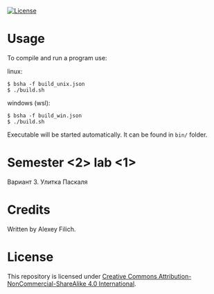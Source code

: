 [![License](https://img.shields.io/badge/license-CC%20BY--NC--SA%204.0-blue.svg)](https://bit.ly/cc-by-nc-sa-40)

# Usage

To compile and run a program use:

linux:
```
$ bsha -f build_unix.json
$ ./build.sh
```

windows (wsl):
```
$ bsha -f build_win.json
$ ./build.sh
```

Executable will be started automatically. It can be found in `bin/` folder.

# Semester \<2\> lab \<1\>

Вариант 3. Улитка Паскаля

# Credits

Written by Alexey Filich.

# License

This repository is licensed under [Creative Commons Attribution-NonCommercial-ShareAlike 4.0 International](LICENCE.md).
